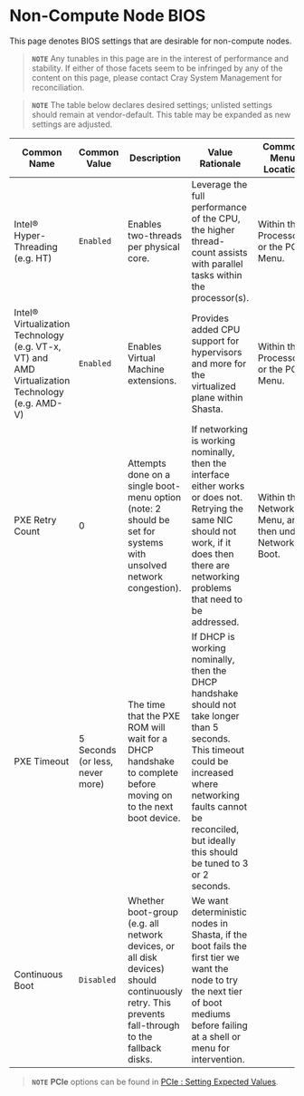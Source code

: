 # Non-Compute Node BIOS

This page denotes BIOS settings that are desirable for non-compute nodes.

> **`NOTE`** Any tunables in this page are in the interest of performance and stability. If either of those facets seem to be infringed by any of the content on this page, please contact Cray System Management for reconciliation.

> **`NOTE`** The table below declares desired settings; unlisted settings should remain at vendor-default. This table may be expanded as new settings are adjusted.


| Common Name | Common Value | Description | Value Rationale | Common Menu Location
   | --- | --- | --- | --- | --- |
| Intel® Hyper-Threading (e.g. HT) | `Enabled` | Enables two-threads per physical core. | Leverage the full performance of the CPU, the higher thread-count assists with parallel tasks within the processor(s). | Within the Processor or the PCH Menu.
| Intel® Virtualization Technology (e.g. VT-x, VT) and AMD Virtualization Technology (e.g. AMD-V)| `Enabled` | Enables Virtual Machine extensions. | Provides added CPU support for hypervisors and more for the virtualized plane within Shasta. | Within the Processor or the PCH Menu.
| PXE Retry Count | 0 | Attempts done on a single boot-menu option (note: 2 should be set for systems with unsolved network congestion). | If networking is working nominally, then the interface either works or does not. Retrying the same NIC should not work, if it does then there are networking problems that need to be addressed. | Within the Networking Menu, and then under Network Boot.
| PXE Timeout | 5 Seconds (or less, never more) | The time that the PXE ROM will wait for a DHCP handshake to complete before moving on to the next boot device. | If DHCP is working nominally, then the DHCP handshake should not take longer than 5 seconds. This timeout could be increased where networking faults cannot be reconciled, but ideally this should be tuned to 3 or 2 seconds. |
| Continuous Boot | `Disabled` | Whether boot-group (e.g. all network devices, or all disk devices) should continuously retry. This prevents fall-through to the fallback disks. | We want deterministic nodes in Shasta, if the boot fails the first tier we want the node to try the next tier of boot mediums before failing at a shell or menu for intervention. |

> **`NOTE`** **PCIe** options can be found in [PCIe : Setting Expected Values](../install/switch_pxe_boot_from_onboard_nic_to_pcie.md#setting-expected-values).
